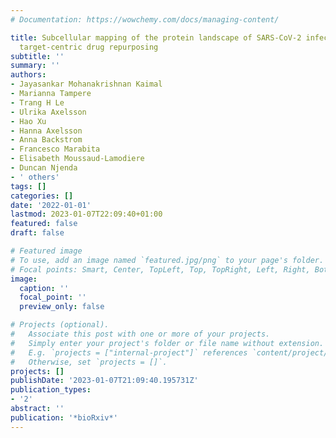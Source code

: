 ```yaml
---
# Documentation: https://wowchemy.com/docs/managing-content/

title: Subcellular mapping of the protein landscape of SARS-CoV-2 infected cells for
  target-centric drug repurposing
subtitle: ''
summary: ''
authors:
- Jayasankar Mohanakrishnan Kaimal
- Marianna Tampere
- Trang H Le
- Ulrika Axelsson
- Hao Xu
- Hanna Axelsson
- Anna Backstrom
- Francesco Marabita
- Elisabeth Moussaud-Lamodiere
- Duncan Njenda
- ' others'
tags: []
categories: []
date: '2022-01-01'
lastmod: 2023-01-07T22:09:40+01:00
featured: false
draft: false

# Featured image
# To use, add an image named `featured.jpg/png` to your page's folder.
# Focal points: Smart, Center, TopLeft, Top, TopRight, Left, Right, BottomLeft, Bottom, BottomRight.
image:
  caption: ''
  focal_point: ''
  preview_only: false

# Projects (optional).
#   Associate this post with one or more of your projects.
#   Simply enter your project's folder or file name without extension.
#   E.g. `projects = ["internal-project"]` references `content/project/deep-learning/index.md`.
#   Otherwise, set `projects = []`.
projects: []
publishDate: '2023-01-07T21:09:40.195731Z'
publication_types:
- '2'
abstract: ''
publication: '*bioRxiv*'
---
```

